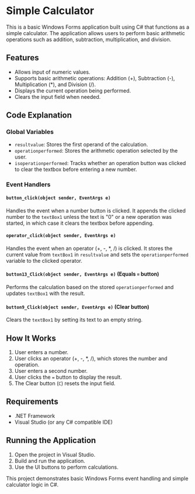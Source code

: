 # Simple Calculator

This is a basic Windows Forms application built using C# that functions as a simple calculator. The application allows users to perform basic arithmetic operations such as addition, subtraction, multiplication, and division.

## Features
- Allows input of numeric values.
- Supports basic arithmetic operations: Addition (+), Subtraction (-), Multiplication (*), and Division (/).
- Displays the current operation being performed.
- Clears the input field when needed.

## Code Explanation

### Global Variables
- `resultvalue`: Stores the first operand of the calculation.
- `operationperformed`: Stores the arithmetic operation selected by the user.
- `isoperationperformed`: Tracks whether an operation button was clicked to clear the textbox before entering a new number.

### Event Handlers

#### `button_click(object sender, EventArgs e)`
Handles the event when a number button is clicked. It appends the clicked number to the `textBox1` unless the text is "0" or a new operation was started, in which case it clears the textbox before appending.

#### `operator_click(object sender, EventArgs e)`
Handles the event when an operator (+, -, *, /) is clicked. It stores the current value from `textBox1` in `resultvalue` and sets the `operationperformed` variable to the clicked operator.

#### `button13_Click(object sender, EventArgs e)` (Equals `=` button)
Performs the calculation based on the stored `operationperformed` and updates `textBox1` with the result.

#### `button9_Click(object sender, EventArgs e)` (Clear button)
Clears the `textBox1` by setting its text to an empty string.

## How It Works
1. User enters a number.
2. User clicks an operator (+, -, *, /), which stores the number and operation.
3. User enters a second number.
4. User clicks the `=` button to display the result.
5. The Clear button (`C`) resets the input field.

## Requirements
- .NET Framework
- Visual Studio (or any C# compatible IDE)

## Running the Application
1. Open the project in Visual Studio.
2. Build and run the application.
3. Use the UI buttons to perform calculations.

This project demonstrates basic Windows Forms event handling and simple calculator logic in C#.

